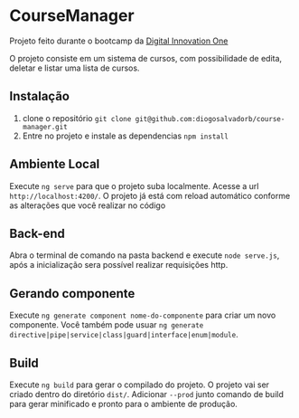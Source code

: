 # CourseManager
Projeto feito durante o bootcamp da [Digital Innovation One](https://digitalinnovation.one/)

O projeto consiste em um sistema de cursos, com possibilidade de edita, deletar e listar uma lista de cursos.

## Instalação

1. clone o repositório `git clone git@github.com:diogosalvadorb/course-manager.git`
2. Entre no projeto e instale as dependencias `npm install`

## Ambiente Local

Execute `ng serve` para que o projeto suba localmente. Acesse a url `http://localhost:4200/`. O projeto já está com reload automático conforme as alterações que você realizar no código

## Back-end
Abra o terminal de comando na pasta backend e execute `node serve.js`,  após a inicialização sera possível realizar requisições http.

## Gerando componente

Execute `ng generate component nome-do-componente` para criar um novo componente. Você também pode usuar `ng generate directive|pipe|service|class|guard|interface|enum|module`.

## Build

Execute `ng build` para gerar o compilado do projeto. O projeto vai ser criado dentro do diretório `dist/`. Adicionar `--prod` junto comando de build para gerar minificado e pronto para o ambiente de produção.
